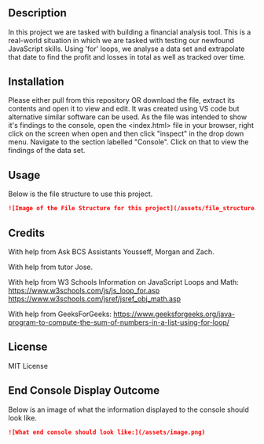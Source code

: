 # <Console-Finances>

## Description

In this project we are tasked with building a financial analysis tool. This is a real-world situation in which we are tasked with testing our newfound JavaScript skills. Using 'for' loops, we analyse a data set and extrapolate that date to find the profit and losses in total as well as tracked over time.

## Installation

Please either pull from this repository OR download the file, extract its contents and open it to view and edit. It was created using VS code but alternative similar software can be used. As the file was intended to show it's findings to the console, open the <index.html> file in your browser, right click on the screen when open and then click "inspect" in the drop down menu. Navigate to the section labelled "Console". Click on that to view the findings of the data set.

## Usage

Below is the file structure to use this project.

```md
![Image of the File Structure for this project](/assets/file_structure.png)
```


## Credits

With help from Ask BCS Assistants Yousseff, Morgan and Zach.

With help from tutor Jose.

With help from W3 Schools Information on JavaScript Loops and Math:
https://www.w3schools.com/js/js_loop_for.asp
https://www.w3schools.com/jsref/jsref_obj_math.asp

With help from GeeksForGeeks:
https://www.geeksforgeeks.org/java-program-to-compute-the-sum-of-numbers-in-a-list-using-for-loop/

## License

MIT License

## End Console Display Outcome

Below is an image of what the information displayed to the console should look like.

```md
![What end console should look like:](/assets/image.png)
```